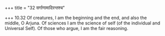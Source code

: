 +++
title = "32 सर्गाणामादिरन्तश्च"

+++
10.32 Of creatures, I am the beginning and the end, and also the middle,
O Arjuna. Of sciences I am the science of self (of the individual and
Universal Self). Of those who argue, I am the fair reasoning.
